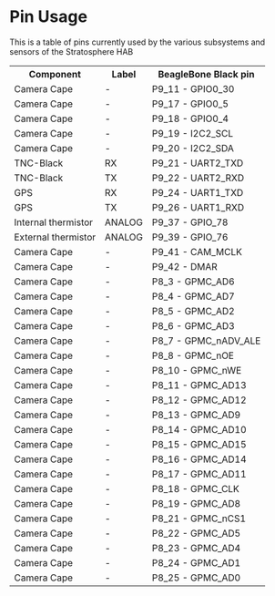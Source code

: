 Pin Usage
===

This is a table of pins currently used by the various subsystems and sensors
of the Stratosphere HAB
<table>
    <tr><th>Component</th><th>Label</th><th>BeagleBone Black pin</th></tr>
    <tr><td>Camera Cape</td><td>-</td><td>P9_11 - GPIO0_30</td></tr>
    <tr><td>Camera Cape</td><td>-</td><td>P9_17 - GPIO0_5</td></tr>
    <tr><td>Camera Cape</td><td>-</td><td>P9_18 - GPIO0_4</td></tr>
    <tr><td>Camera Cape</td><td>-</td><td>P9_19 - I2C2_SCL</td></tr>
    <tr><td>Camera Cape</td><td>-</td><td>P9_20 - I2C2_SDA</td></tr>
    <tr><td>TNC-Black</td><td>RX</td><td>P9_21 - UART2_TXD</td></tr>
    <tr><td>TNC-Black</td><td>TX</td><td>P9_22 - UART2_RXD</td></tr>
    <tr><td>GPS</td><td>RX</td><td>P9_24 - UART1_TXD</td></tr>
    <tr><td>GPS</td><td>TX</td><td>P9_26 - UART1_RXD</td></tr>
    <tr><td>Internal thermistor</td><td>ANALOG</td><td>P9_37 - GPIO_78</td></tr>
    <tr><td>External thermistor</td><td>ANALOG</td><td>P9_39 - GPIO_76</td></tr>
    <tr><td>Camera Cape</td><td>-</td><td>P9_41 - CAM_MCLK</td></tr>
    <tr><td>Camera Cape</td><td>-</td><td>P9_42 - DMAR</td></tr>
    <tr><td>Camera Cape</td><td>-</td><td>P8_3 - GPMC_AD6</td></tr>
    <tr><td>Camera Cape</td><td>-</td><td>P8_4 - GPMC_AD7</td></tr>
    <tr><td>Camera Cape</td><td>-</td><td>P8_5 - GPMC_AD2</td></tr>
    <tr><td>Camera Cape</td><td>-</td><td>P8_6 - GPMC_AD3</td></tr>
    <tr><td>Camera Cape</td><td>-</td><td>P8_7 - GPMC_nADV_ALE</td></tr>
    <tr><td>Camera Cape</td><td>-</td><td>P8_8 - GPMC_nOE</td></tr>
    <tr><td>Camera Cape</td><td>-</td><td>P8_10 - GPMC_nWE</td></tr>
    <tr><td>Camera Cape</td><td>-</td><td>P8_11 - GPMC_AD13</td></tr>
    <tr><td>Camera Cape</td><td>-</td><td>P8_12 - GPMC_AD12</td></tr>
    <tr><td>Camera Cape</td><td>-</td><td>P8_13 - GPMC_AD9</td></tr>
    <tr><td>Camera Cape</td><td>-</td><td>P8_14 - GPMC_AD10</td></tr>
    <tr><td>Camera Cape</td><td>-</td><td>P8_15 - GPMC_AD15</td></tr>
    <tr><td>Camera Cape</td><td>-</td><td>P8_16 - GPMC_AD14</td></tr>
    <tr><td>Camera Cape</td><td>-</td><td>P8_17 - GPMC_AD11</td></tr>
    <tr><td>Camera Cape</td><td>-</td><td>P8_18 - GPMC_CLK</td></tr>
    <tr><td>Camera Cape</td><td>-</td><td>P8_19 - GPMC_AD8</td></tr>
    <tr><td>Camera Cape</td><td>-</td><td>P8_21 - GPMC_nCS1</td></tr>
    <tr><td>Camera Cape</td><td>-</td><td>P8_22 - GPMC_AD5</td></tr>
    <tr><td>Camera Cape</td><td>-</td><td>P8_23 - GPMC_AD4</td></tr>
    <tr><td>Camera Cape</td><td>-</td><td>P8_24 - GPMC_AD1</td></tr>
    <tr><td>Camera Cape</td><td>-</td><td>P8_25 - GPMC_AD0</td></tr>
</table>
